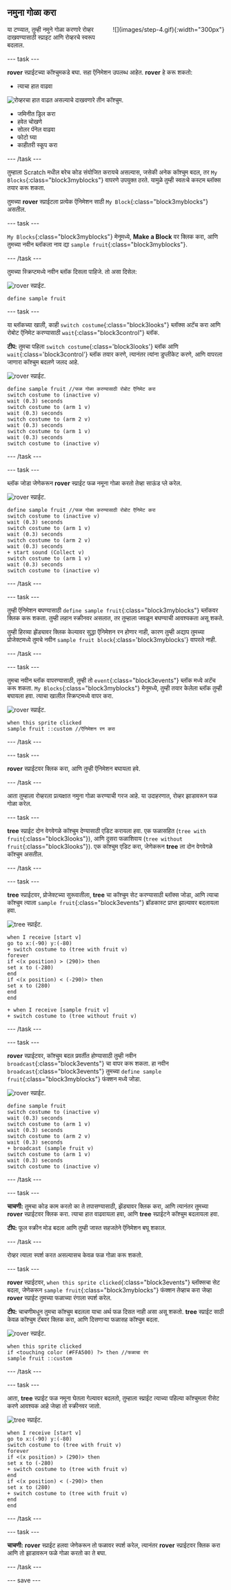 ## नमुना गोळा करा

<div style="display: flex; flex-wrap: wrap">
<div style="flex-basis: 200px; flex-grow: 1; margin-right: 15px;">
या टप्प्यात, तुम्ही नमुने गोळा करणारे रोव्हर दाखवण्यासाठी स्प्राइट आणि रोव्हरचे स्वरूप बदलाल.
</div>
<div>
![](images/step-4.gif){:width="300px"}
</div>
</div>

--- task ---

**rover** स्प्राईटच्या कॉश्चुमकडे बघा. सहा ऍनिमेशन उपलब्ध आहेत. **rover** हे करू शकतो:
- त्याचा हात वाढवा

![रोव्हरचा हात वाढत असल्याचे दाखवणारे तीन कॉश्चुम.](images/arm-animation.png)

- जमिनीत ड्रिल करा
- हवेत चोखणे
- सोलर पॅनेल वाढवा
- फोटो घ्या
- काहीतरी स्कूप करा

--- /task ---

तुम्हाला Scratch मधील बरेच कोड संयोजित करायचे असल्यास, जसेकी अनेक कॉश्चुम बदल, तर `My Blocks`{:class="block3myblocks"} वापरणे उपयुक्त ठरते. यामुळे तुम्ही स्वतःचे कस्टम ब्लॉक्स तयार करू शकता.

तुमच्या **rover** स्प्राईटला प्रत्येक ऍनिमेशन साठी `My Block`{:class="block3myblocks"} असतील.

--- task ---

`My Blocks`{:class="block3myblocks"} मेनूमध्ये, **Make a Block** वर क्लिक करा, आणि तुमच्या नवीन ब्लॉकला नाव द्या `sample fruit`{:class="block3myblocks"}.

--- /task ---

तुमच्या स्क्रिप्टमध्ये नवीन ब्लॉक दिसला पाहिजे. तो असा दिसेल:

![rover स्प्राईट.](images/rover-sprite.png)

```blocks3
define sample fruit
```

--- task ---

या ब्लॉकच्या खाली, काही `switch costume`{:class="block3looks"} ब्लॉक्स अटॅच करा आणि रोबोट ऍनिमेट करण्यासाठी `wait`{:class="block3control"} ब्लॉक.

**टीप:** तुमचा पहिला `switch costume`{:class='block3looks'} ब्लॉक आणि `wait`{:class='block3control'} ब्लॉक तयार करणे, त्यानंतर त्यांना डुप्लीकेट करणे, आणि वापरला जाणारा कॉश्चुम बदलणे जलद आहे.

![rover स्प्राईट.](images/rover-sprite.png)

```blocks3
define sample fruit //फळ गोळा करण्यासाठी रोबोट ऍनिमेट करा
switch costume to (inactive v)
wait (0.3) seconds
switch costume to (arm 1 v)
wait (0.3) seconds
switch costume to (arm 2 v)
wait (0.3) seconds
switch costume to (arm 1 v)
wait (0.3) seconds
switch costume to (inactive v)
```

--- /task ---

--- task ---

ब्लॉक जोडा जेणेकरून **rover** स्प्राईट फळ नमूना गोळा करतो तेव्हा साऊंड प्ले करेल.

![rover स्प्राईट.](images/rover-sprite.png)

```blocks3
define sample fruit //फळ गोळा करण्यासाठी रोबोट ऍनिमेट करा
switch costume to (inactive v)
wait (0.3) seconds
switch costume to (arm 1 v)
wait (0.3) seconds
switch costume to (arm 2 v)
wait (0.3) seconds
+ start sound (Collect v)
switch costume to (arm 1 v)
wait (0.3) seconds
switch costume to (inactive v)
```

--- /task ---


--- task ---

तुम्ही ऍनिमेशन बघण्यासाठी `define sample fruit`{:class="block3myblocks"} ब्लॉकवर क्लिक करू शकता. तुम्ही लहान स्क्रीनवर असलात, तर तुम्हाला जवळून बघण्याची आवश्यकता असू शकते.

तुम्ही हिरव्या झेंड्यावर क्लिक केल्यावर सुद्धा ऍनिमेशन रन होणार नाही, कारण तुम्ही अद्याप तुमच्या प्रोजेक्टमध्ये तुमचे नवीन `sample fruit block`{:class='block3myblocks'} वापरले नाही.

--- /task ---

--- task ---

तुमचा नवीन ब्लॉक वापरण्यासाठी, तुम्ही तो `event`{:class="block3events"} ब्लॉक मध्ये अटॅच करू शकता. `My Blocks`{:class="block3myblocks"} मेनूमध्ये, तुम्ही तयार केलेला ब्लॉक तुम्ही बघायला हवा. त्याचा खालील स्क्रिप्टमध्ये वापर करा.

![rover स्प्राईट.](images/rover-sprite.png)

```blocks3
when this sprite clicked
sample fruit ::custom //ऍनिमेशन रन करा
```

--- /task ---

--- task ---

**rover** स्प्राईटवर क्लिक करा, आणि तुम्ही ऍनिमेशन बघायला हवे.

--- /task ---

आता तुम्हाला रोव्हरला प्रत्यक्षात नमुना गोळा करण्याची गरज आहे. या उदाहरणात, रोव्हर झाडावरून फळ गोळा करेल.

--- task ---

**tree** स्प्राईट दोन वेगवेगळे कॉश्चुम देण्यासाठी एडिट करायला हवा. एक फळासहित (`tree with fruit`{:class="block3looks"}), आणि दुसरा फळाशिवाय (`tree without fruit`{:class="block3looks"}). एक कॉश्चुम एडिट करा, जेणेकरून **tree** ला दोन वेगवेगळे कॉश्चुम असतील.

--- /task ---

--- task ---

**tree** स्प्राईटवर, प्रोजेक्टच्या सुरूवातीला, **tree** चा कॉश्चुम सेट करण्यासाठी ब्लॉक्स जोडा, आणि त्याचा कॉश्चुम त्याला `sample fruit`{:class="block3events"} ब्रॉडकास्ट प्राप्त झाल्यावर बदलायला हवा.

![tree स्प्राईट.](images/tree-sprite.png)

```blocks3
when I receive [start v]
go to x:(-90) y:(-80)
+ switch costume to (tree with fruit v)
forever
if <(x position) > (290)> then
set x to (-280)
end
if <(x position) < (-290)> then
set x to (280)
end
end

+ when I receive [sample fruit v]
+ switch costume to (tree without fruit v)
```

--- /task ---

--- task ---

**rover** स्प्राईटवर, कॉश्चुम बदल प्रवर्तीत होण्यासाठी तुम्ही नवीन `broadcast`{:class="block3events"} चा वापर करू शकता. हा नवीन `broadcast`{:class="block3events"} तुमच्या `define sample fruit`{:class="block3myblocks"} फंक्शन मध्ये जोडा.

![rover स्प्राईट.](images/rover-sprite.png)

```blocks3
define sample fruit
switch costume to (inactive v)
wait (0.3) seconds
switch costume to (arm 1 v)
wait (0.3) seconds
switch costume to (arm 2 v)
wait (0.3) seconds
+ broadcast (sample fruit v)
switch costume to (arm 1 v)
wait (0.3) seconds
switch costume to (inactive v)
```

--- /task ---

--- task ---

**चाचणी:** तुमचा कोड काम करतो का ते तपासण्यासाठी, झेंड्यावर क्लिक करा, आणि त्यानंतर तुमच्या **rover** स्प्राईटवर क्लिक करा. त्याचा हात वाढवायला हवा, आणि **tree** स्प्राईटने कॉश्चुम बदलायला हवा.

**टीप:** फूल स्क्रीन मोड बदला आणि तुम्ही जास्त सहजतेने ऍनिमेशन बघू शकाल.

--- /task ---

रोव्हर त्याला स्पर्श करत असल्यासच केवळ फळ गोळा करू शकतो.

--- task ---

**rover** स्प्राईटवर, `when this sprite clicked`{:class="block3events"} ब्लॉक्सचा सेट बदला, जेणेकरून `sample fruit`{:class="block3myblocks"} फंक्शन तेव्हाच करा जेव्हा **rover** स्प्राईट तुमच्या फळाच्या रंगाला स्पर्श करेल.

**टीप:** चाचणीमधून तुमचा कॉश्चुम बदलला याचा अर्थ फळ दिसत नाही असा असू शकतो. **tree** स्प्राईट साठी केवळ कॉश्चुम टॅबवर क्लिक करा, आणि दिसणाऱ्या फळासह कॉश्चुम बदला.

![rover स्प्राईट.](images/rover-sprite.png)

```blocks3
when this sprite clicked
if <touching color (#FFA500) ?> then //फळाचा रंग
sample fruit ::custom
```

--- /task ---

--- task ---

आता, **tree** स्प्राईट फळ नमूना घेतला गेल्यावर बदलतो, तुम्हाला स्प्राईट त्याच्या पहिल्या कॉश्चुमला रीसेट करणे आवश्यक आहे जेव्हा तो स्क्रीनवर जातो.

![tree स्प्राईट.](images/tree-sprite.png)

```blocks3
when I receive [start v]
go to x:(-90) y:(-80)
switch costume to (tree with fruit v)
forever
if <(x position) > (290)> then
set x to (-280)
+ switch costume to (tree with fruit v)
end
if <(x position) < (-290)> then
set x to (280)
+ switch costume to (tree with fruit v)
end
end
```

--- /task ---

--- task ---

**चाचणी:** **rover** स्प्राईट हलवा जेणेकरून तो फळावर स्पर्श करेल, त्यानंतर **rover** स्प्राईटवर क्लिक करा आणि तो झाडावरून फळे गोळा करतो का ते बघा.

--- /task ---


--- save ---
